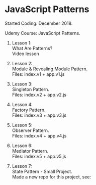 # JavaScript Patterns

Started Coding: December 2018.

Udemy Course: JavaScript Patterns.

1. Lesson 1:<br> 
What Are Patterns?<br>
Video lesson

2. Lesson 2:<br> 
Module & Revealing Module Pattern.<br>
Files: index.v1 + app.v1.js

3. Lesson 3:<br> 
Singleton Pattern.<br>
Files: index.v2 + app.v2.js

4. Lesson 4:<br>
Factory Pattern.<br>
Files: index.v3 + app.v3.js

5. Lesson 5:<br>
Observer Pattern.<br>
Files: index.v4 + app.v4.js

6. Lesson 6:<br>
Mediator Pattern.<br>
Files: index.v5 + app.v5.js

7. Lesson 7:<br>
State Pattern - Small Project. <br>
Made a new repo for this project, see:<br>
<link>
